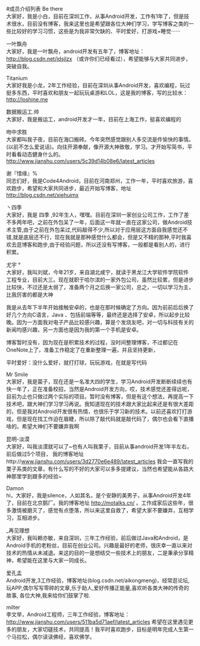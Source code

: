 #成员介绍列表
Be there  
大家好，我是小白，目前在深圳工作，从事Android开发，工作有1年了，但是技术很水，目前没有博客，我来这里也是希望跟各位大神们学习，学写博客之类的一些比较好的学习习惯，这些是为我非常欠缺的、平时爱好，打游戏+睡觉······

一叶飘舟  
大家好，我是一叶飘舟，android开发有五年了，博客地址：
http://blog.csdn.net/jdsjlzx
（或许你们已经看过），希望能够与大家共同进步，突破自我。

Titanium  
大家好我是小龙，2年工作经验，目前在深圳从事Android开发，喜欢编程，玩过挺多东西，平时喜欢和朋友一起玩玩桌游和LOL，这是我的博客，写的比较水：http://loshine.me

数据搬运工.帅  
大家好，我是搬运工，android开发才一年，目前在上海工作，挺喜欢编程的

吻中求胜  
大家都叫我子夜，目前在海口搬砖。今年突然感觉跟别人多交流是件愉快的事情。(以前不怎么爱说话)。向往开源奉献，像开源大神致敬，学习。才开始写简书，平时看看动态健身什么的。
http://www.jianshu.com/users/5c39d14b08e6/latest_articles

谢『惜缘』%  
同志们好，我是Code4Android，目前在河南郑州，工作一年，平时喜欢旅游，喜欢跑步，希望和大家共同进步，最近开始写博客，地址
http://blog.csdn.net/xiehuimx

丶四季  
大家好，我是 四季 ,92年生人，嘿嘿。目前在深圳一家创业公司工作，工作了差不多两年吧，之前在外包呆了一年，后面这一年就一直在这家公司，做Android技术主管,由于之前在外包呆过,代码敲得不少,所以对于应用层这方面自我感觉还不错,就是底层还不行，现在我就是那种感觉什么都会，但是又不精的那种,平时我喜欢去逛博客和跑步,由于经验问题，所以还没有写博客，一般都是看别人的，进行积累。

尤宇 °  
大家好，我叫刘斌，今年21岁，来自湖北咸宁，就读于黑龙江大学软件学院软件工程专业，目前大三。现在就职于哈尔滨的一家外包公司，虽然比较累，但是进步比较快，不过还是太弱了，准备两个月之后换一家公司，总之，一切以学习为主，比我厉害的都是大神

我是从去年下半年开始接触安卓的，也是在那时候确定了方向。因为前前后后换了好几个方向C语言，Java 、包括前端等等，最终还是选择了安卓，所以起步比较晚。因为一方面我对电子产品比较感兴趣，算是个发烧友吧，对一切与科技有关的新闻均感兴趣，另一方面也是因为我的第一个手机是安卓。

博客暂时没有，因为现在是积累技术的过程，没时间整理博客，不过都记在OneNote上了，准备工作稳定了在重新整理一遍，并且坚持更新，

平时爱好：没什么爱好，就打打球，玩玩游戏，在就是写代码


Mr Smile  
大家好，我是菌子，现在还是一名准大四的学生，学习Android开发断断续续也有快一年了，正在准备校招，当然是Android开发方向，哎，技术感觉还差得远呢，目前为止也只做过两个实际的项目。暂时没有博客，但是有这个想法，再提高一下技术吧，跟大神们学习学习再说。我知道现在的技术跟大家比起来还是有很大差距的，但是我对Android开发很有热情，也很乐于学习新的技术。以前还喜欢打打游戏，但是现在找工作迫在眉睫，所以除了敲代码就是敲代码了，偶尔也会看下直播啥的。希望大神们不要嫌弃我啊

昆明-淡漠  
大家好，叫我淡漠就可以了~也有人叫我栗子，目前从事android开发1年半左右，前后做过5个项目，
我的博客地址http://www.jianshu.com/users/3d2770e6e489/latest_articles
我会一直写我的栗子系类的文章，有什么写的不好的大家可以多多提建议，当然也希望能从各路大神那里学到跟多的经验~

Damon  
hi，大家好，我是silence，人如其名，是个安静的美男子，从事Android开发4年了，目前在北京鹅厂。我的博客地址 http://motalks.cn/ 。工作成家后这些年，很多激情被磨灭了，感觉有点堕落，所以来这里自救了，希望大家不要嫌弃，互相学习，互相进步。

_再见理想  
大家好，我叫赖亦敏，来自深圳，三年工作经验，前后做过Java和Android，是Android手机的老粉丝，目前在创业公司。兴趣是最好的老师，很庆幸一直以来对技术的热情从未减退。来这的目的一是想结交一些技术上的朋友，二是秉承分享精神，希望能在这里与大家一同成长。

爱孔孟  
Android开发,3工作经验，博客地址(blog.csdn.net/aikongmeng)，经常逛论坛,玩APP,偶尔写写零碎的文章,乐于助人,爱好传播正能量,喜欢听各类大神的传奇的故事, 各位大神,我来给你们鼓掌了啦.

milter  
李文举，Android工程师，三年工作经验，博客地址：http://www.jianshu.com/users/511ba5d71aef/latest_articles  希望在这里遇见更多的朋友，大家切磋技术，共同提高！我平时喜欢跑步，目标是明年完成人生第一个马拉松，偶尔读读佛经，喜欢佛学。
